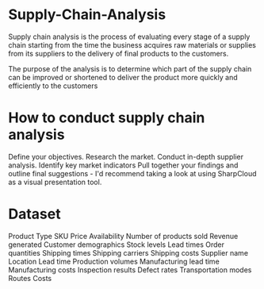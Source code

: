 # Supply-Chain-Analysis
Supply chain analysis is the process of evaluating every stage of a supply chain starting from the time the business acquires raw materials or supplies from its suppliers to the delivery of final products to the customers.

The purpose of the analysis is to determine which part of the supply chain can be improved or shortened to deliver the product more quickly and efficiently to the customers

# How to conduct supply chain analysis

Define your objectives.
Research the market.
Conduct in-depth supplier analysis.
Identify key market indicators
Pull together your findings and outline final suggestions - I'd recommend taking a look at using SharpCloud as a visual presentation tool.

# Dataset
Product Type
SKU
Price
Availability
Number of products sold
Revenue generated
Customer demographics
Stock levels
Lead times
Order quantities
Shipping times
Shipping carriers
Shipping costs
Supplier name
Location
Lead time
Production volumes
Manufacturing lead time
Manufacturing costs
Inspection results
Defect rates
Transportation modes
Routes
Costs

